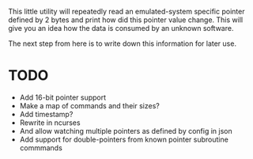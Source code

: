 This little utility will repeatedly read an emulated-system specific pointer defined by 2 bytes and print
how did this pointer value change. This will give you an idea how the data is consumed by an unknown software.

The next step from here is to write down this information for later use.

TODO
====

 * Add 16-bit pointer support
 * Make a map of commands and their sizes?
 * Add timestamp?
 * Rewrite in ncurses
 * And allow watching multiple pointers as defined by config in json
 * Add support for double-pointers from known pointer subroutine commmands
